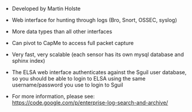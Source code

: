 * Developed by Martin Holste

* Web interface for hunting through logs (Bro, Snort, OSSEC, syslog)

* More data types than all other interfaces

* Can pivot to CapMe to access full packet capture

* Very fast, very scalable (each sensor has its own mysql database and sphinx index)

* The ELSA web interface authenticates against the Sguil user database, so you should be able to login to ELSA using the same username/password you use to login to Sguil

* For more information, please see:  
https://code.google.com/p/enterprise-log-search-and-archive/